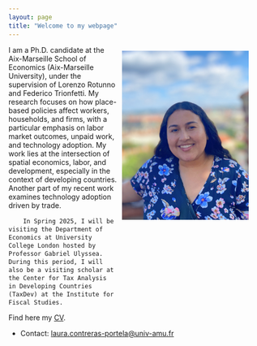```yaml
---
layout: page
title: "Welcome to my webpage"
---
```


<img class="img-responsive" style="float: right; margin: 10px 30px 20px 10px;" src="photo.jpg" width="250" alt="Your Photo">
<p align="left">
        I am a Ph.D. candidate at the Aix-Marseille School of Economics (Aix-Marseille University), under the supervision of Lorenzo Rotunno and Federico Trionfetti. 
        My research focuses on how place-based policies affect workers, households, and firms, with a particular emphasis on labor market outcomes, unpaid work, and technology adoption. My work lies at the intersection of spatial economics, labor, and development, especially in the context of developing countries. Another part of my recent work examines technology adoption driven by trade.
        
        In Spring 2025, I will be visiting the Department of Economics at University College London hosted by Professor Gabriel Ulyssea. During this period, I will also be a visiting scholar at the Center for Tax Analysis in Developing Countries (TaxDev) at the Institute for Fiscal Studies.
        
</p>

Find here my [CV](https://lauradcontreras.github.io/contreras_CV.pdf).

- Contact: [laura.contreras-portela@univ-amu.fr](mailto:laura.contreras-portela@univ-amu.fr)
